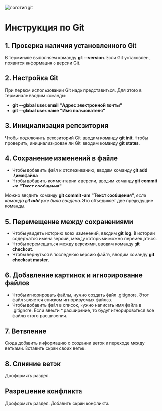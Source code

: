 ![логотип git](git_logo_icon_145254.png)
# Инструкция по Git
## 1. Проверка наличия установленного Git
В терминале выполняем команду **git --version**. Если Git установлен, появится информация о версии Git.
## 2. Настройка Git
При первом использовании Git надо представиться. Для этого в терминале вводим команды:
* **git --global user.email "Адрес электронной почты"**
* **git --global user.name "Имя пользователя"**
## 3. Инициализация репозитория
Чтобы подключить репозиторий Git, вводим команду **git init**. Чтобы проверить, инициализирован ли Git, вводим команду **git status**.
## 4. Сохранение изменений в файле
* Чтобы добавить файл к отслеживанию, вводим команду **git add .\имяфайла**
* Чтобы добавить комментарии к версии, вводим команду **git commit -m "Текст сообщения"**

Можно вводить команду **git commit -am "Текст сообщения"**, *если команда **git add** уже была введена*. Это объединяет две предыдущие команды.
## 5. Перемещение между сохранениями
* Чтобы увидеть историю всех изменений, вводим **git log**. В истории содержатся имена версий, между которыми можно перемещаться.
* Чтобы перемещаться между версиями, вводим команду **git checkout**.
* Чтобы вернуться в последнюю версию файла, вводим команду **git checkout master**.
## 6. Добавление картинок и игнорирование файлов
* Чтобы игнорировать файлы, нужно создать файл .gitignore. Этот файл является списком игнорируемых файлов.
* Чтобы добавить файл в список, нужно написать имя файла в .gitignore. Если ввести *.расширение, то будут игнорироваться все файлы этого расширения.
## 7. Ветвление
Сюда добавить информацию о создании веток и переходе между ветками. Вставить скрин своих веток.
## 8. Слияние веток
Дооформить раздел.
## Разрешение конфликта
Дооформить раздел. Добавить скрин конфликта.